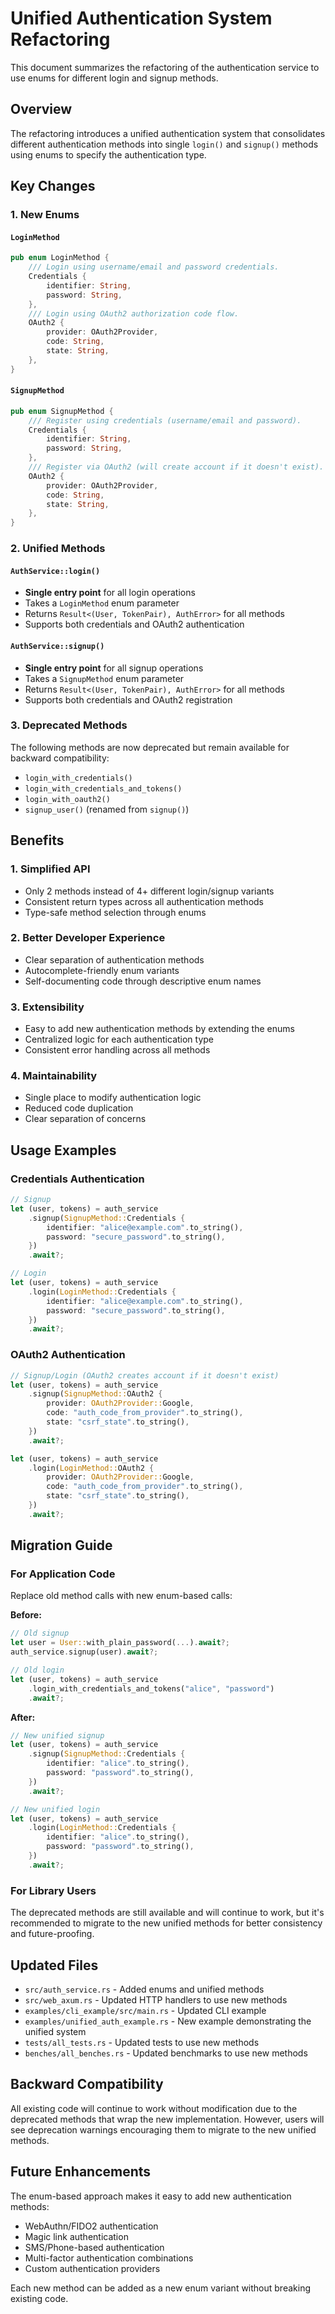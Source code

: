 # Unified Authentication System Refactoring

This document summarizes the refactoring of the authentication service to use enums for different login and signup methods.

## Overview

The refactoring introduces a unified authentication system that consolidates different authentication methods into single `login()` and `signup()` methods using enums to specify the authentication type.

## Key Changes

### 1. New Enums

#### `LoginMethod`

```rust
pub enum LoginMethod {
    /// Login using username/email and password credentials.
    Credentials {
        identifier: String,
        password: String,
    },
    /// Login using OAuth2 authorization code flow.
    OAuth2 {
        provider: OAuth2Provider,
        code: String,
        state: String,
    },
}
```

#### `SignupMethod`

```rust
pub enum SignupMethod {
    /// Register using credentials (username/email and password).
    Credentials {
        identifier: String,
        password: String,
    },
    /// Register via OAuth2 (will create account if it doesn't exist).
    OAuth2 {
        provider: OAuth2Provider,
        code: String,
        state: String,
    },
}
```

### 2. Unified Methods

#### `AuthService::login()`

- **Single entry point** for all login operations
- Takes a `LoginMethod` enum parameter
- Returns `Result<(User, TokenPair), AuthError>` for all methods
- Supports both credentials and OAuth2 authentication

#### `AuthService::signup()`

- **Single entry point** for all signup operations
- Takes a `SignupMethod` enum parameter
- Returns `Result<(User, TokenPair), AuthError>` for all methods
- Supports both credentials and OAuth2 registration

### 3. Deprecated Methods

The following methods are now deprecated but remain available for backward compatibility:

- `login_with_credentials()`
- `login_with_credentials_and_tokens()`
- `login_with_oauth2()`
- `signup_user()` (renamed from `signup()`)

## Benefits

### 1. **Simplified API**

- Only 2 methods instead of 4+ different login/signup variants
- Consistent return types across all authentication methods
- Type-safe method selection through enums

### 2. **Better Developer Experience**

- Clear separation of authentication methods
- Autocomplete-friendly enum variants
- Self-documenting code through descriptive enum names

### 3. **Extensibility**

- Easy to add new authentication methods by extending the enums
- Centralized logic for each authentication type
- Consistent error handling across all methods

### 4. **Maintainability**

- Single place to modify authentication logic
- Reduced code duplication
- Clear separation of concerns

## Usage Examples

### Credentials Authentication

```rust
// Signup
let (user, tokens) = auth_service
    .signup(SignupMethod::Credentials {
        identifier: "alice@example.com".to_string(),
        password: "secure_password".to_string(),
    })
    .await?;

// Login
let (user, tokens) = auth_service
    .login(LoginMethod::Credentials {
        identifier: "alice@example.com".to_string(),
        password: "secure_password".to_string(),
    })
    .await?;
```

### OAuth2 Authentication

```rust
// Signup/Login (OAuth2 creates account if it doesn't exist)
let (user, tokens) = auth_service
    .signup(SignupMethod::OAuth2 {
        provider: OAuth2Provider::Google,
        code: "auth_code_from_provider".to_string(),
        state: "csrf_state".to_string(),
    })
    .await?;

let (user, tokens) = auth_service
    .login(LoginMethod::OAuth2 {
        provider: OAuth2Provider::Google,
        code: "auth_code_from_provider".to_string(),
        state: "csrf_state".to_string(),
    })
    .await?;
```

## Migration Guide

### For Application Code

Replace old method calls with new enum-based calls:

**Before:**

```rust
// Old signup
let user = User::with_plain_password(...).await?;
auth_service.signup(user).await?;

// Old login
let (user, tokens) = auth_service
    .login_with_credentials_and_tokens("alice", "password")
    .await?;
```

**After:**

```rust
// New unified signup
let (user, tokens) = auth_service
    .signup(SignupMethod::Credentials {
        identifier: "alice".to_string(),
        password: "password".to_string(),
    })
    .await?;

// New unified login
let (user, tokens) = auth_service
    .login(LoginMethod::Credentials {
        identifier: "alice".to_string(),
        password: "password".to_string(),
    })
    .await?;
```

### For Library Users

The deprecated methods are still available and will continue to work, but it's recommended to migrate to the new unified methods for better consistency and future-proofing.

## Updated Files

- `src/auth_service.rs` - Added enums and unified methods
- `src/web_axum.rs` - Updated HTTP handlers to use new methods
- `examples/cli_example/src/main.rs` - Updated CLI example
- `examples/unified_auth_example.rs` - New example demonstrating the unified system
- `tests/all_tests.rs` - Updated tests to use new methods
- `benches/all_benches.rs` - Updated benchmarks to use new methods

## Backward Compatibility

All existing code will continue to work without modification due to the deprecated methods that wrap the new implementation. However, users will see deprecation warnings encouraging them to migrate to the new unified methods.

## Future Enhancements

The enum-based approach makes it easy to add new authentication methods:

- WebAuthn/FIDO2 authentication
- Magic link authentication
- SMS/Phone-based authentication
- Multi-factor authentication combinations
- Custom authentication providers

Each new method can be added as a new enum variant without breaking existing code.
